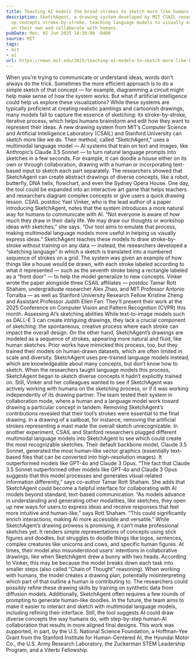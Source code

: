 ```yaml
---
title: Teaching AI models the broad strokes to sketch more like humans do
description: SketchAgent, a drawing system developed by MIT CSAIL researchers, sketches
  up concepts stroke-by-stroke, teaching language models to visually express concepts
  on their own and collaborate with humans.
pubDate: Mon, 02 Jun 2025 14:50:00 -0400
source: MIT
tags:
- mit
- ai
url: https://news.mit.edu/2025/teaching-ai-models-to-sketch-more-like-humans-0602
---
```


When you’re trying to communicate or understand ideas, words don’t always do the trick. Sometimes the more efficient approach is to do a simple sketch of that concept — for example, diagramming a circuit might help make sense of how the system works.
But what if artificial intelligence could help us explore these visualizations? While these systems are typically proficient at creating realistic paintings and cartoonish drawings, many models fail to capture the essence of sketching: its stroke-by-stroke, iterative process, which helps humans brainstorm and edit how they want to represent their ideas.
A new drawing system from MIT’s Computer Science and Artificial Intelligence Laboratory (CSAIL) and Stanford University can sketch more like we do. Their method, called “SketchAgent,” uses a multimodal language model — AI systems that train on text and images, like Anthropic’s Claude 3.5 Sonnet — to turn natural language prompts into sketches in a few seconds. For example, it can doodle a house either on its own or through collaboration, drawing with a human or incorporating text-based input to sketch each part separately.
The researchers showed that SketchAgent can create abstract drawings of diverse concepts, like a robot, butterfly, DNA helix, flowchart, and even the Sydney Opera House. One day, the tool could be expanded into an interactive art game that helps teachers and researchers diagram complex concepts or give users a quick drawing lesson.
CSAIL postdoc Yael Vinker, who is the lead author of a paper introducing SketchAgent, notes that the system introduces a more natural way for humans to communicate with AI.
“Not everyone is aware of how much they draw in their daily life. We may draw our thoughts or workshop ideas with sketches,” she says. “Our tool aims to emulate that process, making multimodal language models more useful in helping us visually express ideas.”
SketchAgent teaches these models to draw stroke-by-stroke without training on any data — instead, the researchers developed a “sketching language” in which a sketch is translated into a numbered sequence of strokes on a grid. The system was given an example of how things like a house would be drawn, with each stroke labeled according to what it represented — such as the seventh stroke being a rectangle labeled as a “front door” — to help the model generalize to new concepts.
Vinker wrote the paper alongside three CSAIL affiliates — postdoc Tamar Rott Shaham, undergraduate researcher Alex Zhao, and MIT Professor Antonio Torralba — as well as Stanford University Research Fellow Kristine Zheng and Assistant Professor Judith Ellen Fan. They’ll present their work at the 2025 Conference on Computer Vision and Pattern Recognition (CVPR) this month.
Assessing AI’s sketching abilities
While text-to-image models such as DALL-E 3 can create intriguing drawings, they lack a crucial component of sketching: the spontaneous, creative process where each stroke can impact the overall design. On the other hand, SketchAgent’s drawings are modeled as a sequence of strokes, appearing more natural and fluid, like human sketches.
Prior works have mimicked this process, too, but they trained their models on human-drawn datasets, which are often limited in scale and diversity. SketchAgent uses pre-trained language models instead, which are knowledgeable about many concepts, but don’t know how to sketch. When the researchers taught language models this process, SketchAgent began to sketch diverse concepts it hadn’t explicitly trained on.
Still, Vinker and her colleagues wanted to see if SketchAgent was actively working with humans on the sketching process, or if it was working independently of its drawing partner. The team tested their system in collaboration mode, where a human and a language model work toward drawing a particular concept in tandem. Removing SketchAgent’s contributions revealed that their tool’s strokes were essential to the final drawing. In a drawing of a sailboat, for instance, removing the artificial strokes representing a mast made the overall sketch unrecognizable.
In another experiment, CSAIL and Stanford researchers plugged different multimodal language models into SketchAgent to see which could create the most recognizable sketches. Their default backbone model, Claude 3.5 Sonnet, generated the most human-like vector graphics (essentially text-based files that can be converted into high-resolution images). It outperformed models like GPT-4o and Claude 3 Opus.
“The fact that Claude 3.5 Sonnet outperformed other models like GPT-4o and Claude 3 Opus suggests that this model processes and generates visual-related information differently,” says co-author Tamar Rott Shaham.
She adds that SketchAgent could become a helpful interface for collaborating with AI models beyond standard, text-based communication. “As models advance in understanding and generating other modalities, like sketches, they open up new ways for users to express ideas and receive responses that feel more intuitive and human-like,” says Rott Shaham. “This could significantly enrich interactions, making AI more accessible and versatile.”
While SketchAgent’s drawing prowess is promising, it can’t make professional sketches yet. It renders simple representations of concepts using stick figures and doodles, but struggles to doodle things like logos, sentences, complex creatures like unicorns and cows, and specific human figures.
At times, their model also misunderstood users’ intentions in collaborative drawings, like when SketchAgent drew a bunny with two heads. According to Vinker, this may be because the model breaks down each task into smaller steps (also called “Chain of Thought” reasoning). When working with humans, the model creates a drawing plan, potentially misinterpreting which part of that outline a human is contributing to. The researchers could possibly refine these drawing skills by training on synthetic data from diffusion models.
Additionally, SketchAgent often requires a few rounds of prompting to generate human-like doodles. In the future, the team aims to make it easier to interact and sketch with multimodal language models, including refining their interface.
Still, the tool suggests AI could draw diverse concepts the way humans do, with step-by-step human-AI collaboration that results in more aligned final designs.
This work was supported, in part, by the U.S. National Science Foundation, a Hoffman-Yee Grant from the Stanford Institute for Human-Centered AI, the Hyundai Motor Co., the U.S. Army Research Laboratory, the Zuckerman STEM Leadership Program, and a Viterbi Fellowship.